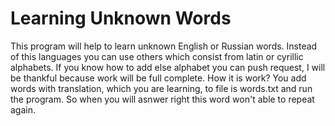# Learning Unknown Words
This program will help to learn unknown English or Russian words.
Instead of this languages you can use others which consist from latin or cyrillic alphabets.
If you know how to add else alphabet you can push request, I will be thankful because work will be full complete.
How it is work?
You add words with translation, which you are learning, to file is words.txt and run the program.
So when you will asnwer right this word won't able to repeat again.
